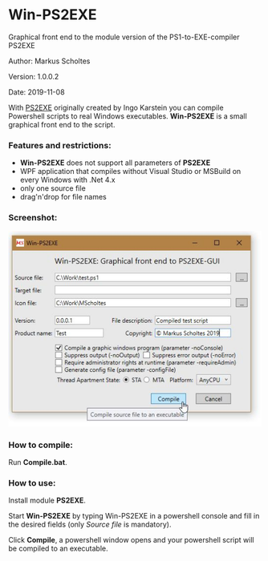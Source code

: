 # Win-PS2EXE
Graphical front end to the module version of the PS1-to-EXE-compiler PS2EXE

Author: Markus Scholtes

Version: 1.0.0.2

Date: 2019-11-08

With [PS2EXE](https://gallery.technet.microsoft.com/PS2EXE-GUI-Convert-e7cb69d5) originally created by Ingo Karstein you can compile Powershell scripts to real Windows executables. **Win-PS2EXE** is a small graphical front end to the script. 

### Features and restrictions:
* **Win-PS2EXE** does not support all parameters of **PS2EXE**
* WPF application that compiles without Visual Studio or MSBuild on every Windows with .Net 4.x
* only one source file
* drag'n'drop for file names

### Screenshot:
![Screenshot](Screenshot.jpg)

### How to compile:
Run **Compile.bat**.

### How to use:
Install module **PS2EXE**.

Start **Win-PS2EXE** by typing Win-PS2EXE in a powershell console and fill in the desired fields (only *Source file* is mandatory).

Click **Compile**, a powershell window opens and your powershell script will be compiled to an executable.

